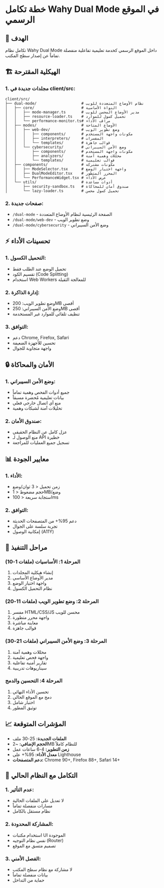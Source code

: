 # خطة تكامل Wahy Dual Mode في الموقع الرسمي

## 🎯 الهدف
تكامل نظام Wahy Dual Mode داخل الموقع الرسمي كخدمة تعليمية تفاعلية منفصلة تماماً عن إصدار سطح المكتب.

## 🏗️ الهيكلية المقترحة

### 1. مجلدات جديدة في client/src:
```
client/src/
├── dual-mode/                    # نظام الأوضاع المتعددة للويب
│   ├── core/                     # النواة الأساسية
│   │   ├── mode-manager.ts       # مدير الأوضاع المحسن للويب
│   │   ├── resource-loader.ts    # تحميل كسول للموارد
│   │   └── performance-monitor.ts# مراقب الأداء
│   ├── modes/                    # الأوضاع المتاحة
│   │   ├── web-dev/              # وضع تطوير الويب
│   │   │   ├── components/       # مكونات واجهة المستخدم
│   │   │   ├── interpreters/     # المفسرات
│   │   │   └── templates/        # قوالب جاهزة
│   │   └── cybersecurity/        # وضع الأمن السيبراني
│   │       ├── components/       # مكونات واجهة المستخدم
│   │       ├── analyzers/        # محللات وهمية آمنة
│   │       └── templates/        # قوالب تعليمية
│   ├── components/               # مكونات مشتركة
│   │   ├── ModeSelector.tsx      # واجهة اختيار الوضع
│   │   ├── DualModeEditor.tsx    # المحرر المتطور
│   │   └── PerformanceWidget.tsx # عرض الأداء
│   └── utils/                    # أدوات مساعدة
│       ├── security-sandbox.ts   # صندوق أمان للمحاكاة
│       └── lazy-loader.ts        # تحميل كسول محسن
```

### 2. صفحات جديدة:
- `/dual-mode` - الصفحة الرئيسية لنظام الأوضاع المتعددة
- `/dual-mode/web-dev` - وضع تطوير الويب
- `/dual-mode/cybersecurity` - وضع الأمن السيبراني

## ⚡ تحسينات الأداء

### 1. التحميل الكسول:
- تحميل الوضع عند الطلب فقط
- تقسيم الكود (Code Splitting)
- استخدام Web Workers للمعالجة الثقيلة

### 2. إدارة الذاكرة:
- وضع تطوير الويب: 200MB أقصى
- وضع الأمن السيبراني: 250MB أقصى
- تنظيف تلقائي للموارد غير المستخدمة

### 3. التوافق:
- دعم Chrome, Firefox, Safari
- تحسين للأجهزة الضعيفة
- واجهة متجاوبة للجوال

## 🔒 الأمان والمحاكاة

### 1. وضع الأمن السيبراني:
- جميع أدوات الفحص وهمية تماماً
- بيانات تعليمية مُحضرة مسبقاً
- منع أي اتصال خارجي فعلي
- تحليلات آمنة لشبكات وهمية

### 2. صندوق الأمان:
- عزل كامل عن النظام الحقيقي
- منع الوصول لـ API خطيرة
- تسجيل جميع العمليات للمراجعة

## 📊 معايير الجودة

### 1. الأداء:
- زمن تحميل < 3 ثوان/وضع
- حجم مضغوط < 1MB/وضع
- استجابة سريعة < 100ms

### 2. التوافق:
- دعم 95%+ من المتصفحات الحديثة
- تجربة سلسة على الجوال
- إمكانية الوصول (A11Y)

## 🚀 مراحل التنفيذ

### المرحلة 1: الأساسيات (ملفات 1-10)
1. إنشاء هيكلية المجلدات
2. مدير الأوضاع الأساسي
3. واجهة اختيار الوضع
4. نظام التحميل الكسول

### المرحلة 2: وضع تطوير الويب (ملفات 11-20)
1. مفسر HTML/CSS/JS محسن للويب
2. واجهة محرر متطورة
3. معاينة مباشرة
4. قوالب جاهزة

### المرحلة 3: وضع الأمن السيبراني (ملفات 21-30)
1. محللات وهمية آمنة
2. واجهة فحص تعليمية
3. تقارير أمنية تفاعلية
4. سيناريوهات تدريبية

### المرحلة 4: التحسين والدمج
1. تحسين الأداء النهائي
2. دمج مع الموقع الحالي
3. اختبار شامل
4. توثيق المطور

## 📈 المؤشرات المتوقعة

- **الملفات الجديدة:** 25-30 ملف
- **الحجم الإضافي:** ~2MB للنظام كاملاً
- **زمن التطوير:** 4-6 ساعات عمل
- **معدل الأداء:** 95%+ على Lighthouse
- **دعم المتصفحات:** Chrome 90+, Firefox 88+, Safari 14+

## 🔄 التكامل مع النظام الحالي

### 1. عدم التأثير:
- لا تعديل على الملفات الحالية
- مسارات منفصلة تماماً
- نظام مستقل بالكامل

### 2. المشاركة المحدودة:
- استخدام مكتبات UI الموجودة
- نفس نظام التوجيه (Router)
- تصميم متسق مع الموقع

### 3. الفصل الأمني:
- لا مشاركة مع نظام سطح المكتب
- بيانات منفصلة تماماً
- حماية من التداخل